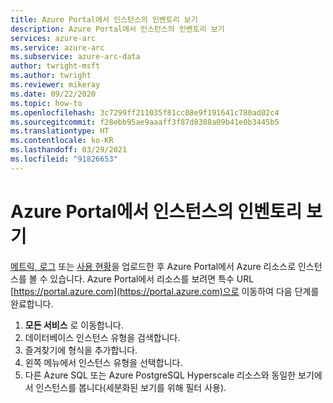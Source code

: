 ```yaml
---
title: Azure Portal에서 인스턴스의 인벤토리 보기
description: Azure Portal에서 인스턴스의 인벤토리 보기
services: azure-arc
ms.service: azure-arc
ms.subservice: azure-arc-data
author: twright-msft
ms.author: twright
ms.reviewer: mikeray
ms.date: 09/22/2020
ms.topic: how-to
ms.openlocfilehash: 3c7299ff211035f81cc08e9f191641c780ad02c4
ms.sourcegitcommit: f28ebb95ae9aaaff3f87d8388a09b41e0b3445b5
ms.translationtype: HT
ms.contentlocale: ko-KR
ms.lasthandoff: 03/29/2021
ms.locfileid: "91826653"
---
```

# <a name="view-inventory-of-your-instances-in-the-azure-portal"></a>Azure Portal에서 인스턴스의 인벤토리 보기

[메트릭, 로그](upload-metrics-and-logs-to-azure-monitor.md) 또는 [사용 현황](view-billing-data-in-azure.md)을 업로드한 후 Azure Portal에서 Azure 리소스로 인스턴스를 볼 수 있습니다. Azure Portal에서 리소스를 보려면 특수 URL [https://portal.azure.com](https://portal.azure.com)으로 이동하여 다음 단계를 완료합니다.

1. **모든 서비스** 로 이동합니다.
1. 데이터베이스 인스턴스 유형을 검색합니다.
1. 즐겨찾기에 형식을 추가합니다.
1. 왼쪽 메뉴에서 인스턴스 유형을 선택합니다.
1. 다른 Azure SQL 또는 Azure PostgreSQL Hyperscale 리소스와 동일한 보기에서 인스턴스를 봅니다(세분화된 보기를 위해 필터 사용).
